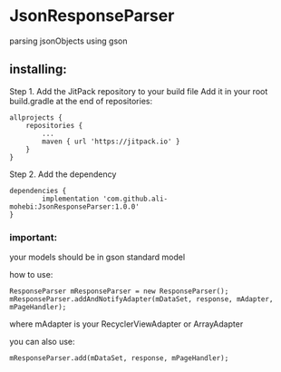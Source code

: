 # JsonResponseParser
parsing jsonObjects using gson

## installing:

Step 1. Add the JitPack repository to your build file
Add it in your root build.gradle at the end of repositories:

	allprojects {
		repositories {
			...
			maven { url 'https://jitpack.io' }
		}
	}
Step 2. Add the dependency

	dependencies {
	        implementation 'com.github.ali-mohebi:JsonResponseParser:1.0.0'
	}
  
  
### important: 
your models should be in gson standard model
	
how to use:

```
ResponseParser mResponseParser = new ResponseParser();
mResponseParser.addAndNotifyAdapter(mDataSet, response, mAdapter, mPageHandler);
```

where mAdapter is your RecyclerViewAdapter or ArrayAdapter

you can also use:

```
mResponseParser.add(mDataSet, response, mPageHandler);
```
